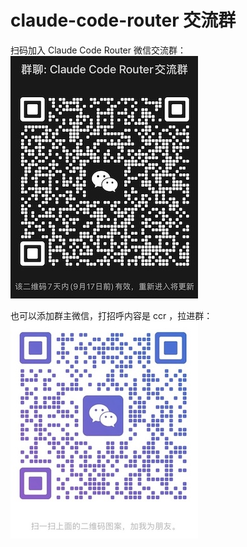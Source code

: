 # claude-code-router 交流群

扫码加入 Claude Code Router 微信交流群：
![image](./images/ccr-group.jpg)

也可以添加群主微信，打招呼内容是 ccr ，拉进群：
![image](./images/xiaohao.jpg)
